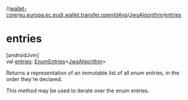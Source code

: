 //[wallet-core](../../../index.md)/[eu.europa.ec.eudi.wallet.transfer.openId4vp](../index.md)/[JwsAlgorithm](index.md)/[entries](entries.md)

# entries

[androidJvm]\
val [entries](entries.md): [EnumEntries](https://kotlinlang.org/api/latest/jvm/stdlib/kotlin-stdlib/kotlin.enums/-enum-entries/index.html)&lt;[JwsAlgorithm](index.md)&gt;

Returns a representation of an immutable list of all enum entries, in the order they're declared.

This method may be used to iterate over the enum entries.

